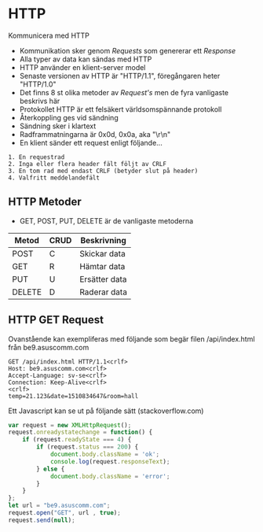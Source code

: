 # HTTP
Kommunicera med HTTP
* Kommunikation sker genom _Requests_ som genererar ett _Response_
* Alla typer av data kan sändas med HTTP
* HTTP använder en klient-server model
* Senaste versionen av HTTP är "HTTP/1.1", föregångaren heter "HTTP/1.0"
* Det finns 8 st olika metoder av _Request's_ men de fyra vanligaste beskrivs här
* Protokollet HTTP är ett felsäkert världsomspännande protokoll
* Återkoppling ges vid sändning
* Sändning sker i klartext
* Radframmatningarna <crlf> är 0x0d, 0x0a, aka "\r\n"
* En klient sänder ett request enligt följande...
```
1. En requestrad
2. Inga eller flera header fält följt av CRLF
3. En tom rad med endast CRLF (betyder slut på header)
4. Valfritt meddelandefält
```

## HTTP Metoder
* GET, POST, PUT, DELETE är de vanligaste metoderna

| Metod  | CRUD | Beskrivning   |
|--------|------|---------------|
| POST   | C    | Skickar data  |
| GET    | R    | Hämtar data   |
| PUT    | U    | Ersätter data |
| DELETE | D    | Raderar data  |

## HTTP GET Request

Ovanstående kan exempliferas med följande som begär filen /api/index.html från be9.asuscomm.com
```
GET /api/index.html HTTP/1.1<crlf>
Host: be9.asuscomm.com<crlf>
Accept-Language: sv-se<crlf>
Connection: Keep-Alive<crlf>
<crlf>
temp=21.123&date=1510834647&room=hall
```
Ett Javascript kan se ut på följande sätt (stackoverflow.com)
```javascript
var request = new XMLHttpRequest();
request.onreadystatechange = function() {
    if (request.readyState === 4) {
        if (request.status === 200) {
            document.body.className = 'ok';
            console.log(request.responseText);
        } else {
            document.body.className = 'error';
        }
    }
};
let url = "be9.asuscomm.com";
request.open("GET", url , true);
request.send(null);
```

